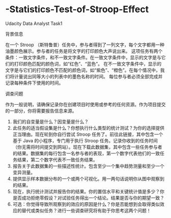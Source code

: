 # -Statistics-Test-of-Stroop-Effect
Udacity Data Analyst Task1 


背景信息

在一个 Stroop （斯特鲁普）任务中，参与者得到了一列文字，每个文字都用一种油墨颜色展示。参与者的任务是将文字的打印颜色大声说出来。
这项任务有两个条件：一致文字条件，和不一致文字条件。在一致文字条件中，显示的文字是与它们的打印颜色匹配的颜色词，如“红色”、“蓝色”。
在不一致文字条件中，显示的文字是与它们的打印颜色不匹配的颜色词，如“紫色”、“橙色”。在每个情况中，我们将计量说出同等大小的列表中的墨色名称的时间。
每位参与者必须全部完成并记录每种条件下使用的时间。

调查问题

作为一般说明，请确保记录你在创建项目时使用或参考的任何资源。作为项目提交的一部分，你将需要报告信息来源。

1.	我们的自变量是什么？因变量是什么？
2.	此任务的适当假设集是什么？你想执行什么类型的统计测试？为你的选择提供正当理由。现在轮到你自行尝试 Stroop 任务了。前往此链接，其中包含一个基于 Java 的小程序，专门用于执行 Stroop 任务。记录你收到的任务时间（你无需将时间提交到网站）。现在下载此数据集，其中包含一些任务参与者的结果。数据集的每行包含一名参与者的表现，第一个数字代表他们的一致任务结果，第二个数字代表不一致任务结果。
3.	报告关于此数据集的一些描述性统计。包含至少一个集中趋势测量和至少一个变异测量。
4.	提供显示样本数据分布的一个或两个可视化。用一两句话说明你从图中观察到的结果。
5.	现在，执行统计测试并报告你的结果。你的置信水平和关键统计值是多少？你是否成功拒绝零假设？对试验任务得出一个结论。结果是否与你的期望一致？
6.	可选：你觉得导致所观察到的效应的原因是什么？你是否能想到会取得类似效应的替代或类似任务？进行一些调查研究将有助于你思考这两个问题！
